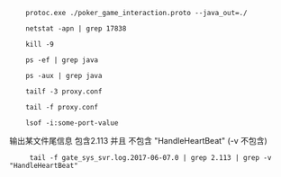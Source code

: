 ```shell
	protoc.exe ./poker_game_interaction.proto --java_out=./
```

```shell
	netstat -apn | grep 17838
```

```shell
	kill -9
```

```shell
	ps -ef | grep java
```

```shell
	ps -aux | grep java
```

```shell
	tailf -3 proxy.conf
```

``` shell
	tail -f proxy.conf
```

```shell
	lsof -i:some-port-value
```

输出某文件尾信息 包含2.113 并且 不包含 "HandleHeartBeat" (-v 不包含)

```shell
	 tail -f gate_sys_svr.log.2017-06-07.0 | grep 2.113 | grep -v "HandleHeartBeat"
```
